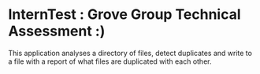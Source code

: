 # InternTest : Grove Group Technical Assessment :) 

This application analyses a directory of files, detect duplicates and write to a file with
a report of what files are duplicated with each other.
